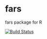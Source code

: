 # fars
fars package for R

[![Build Status](https://travis-ci.org/faizan-khan-iit/fars.svg?branch=master)](https://travis-ci.org/faizan-khan-iit/fars)
